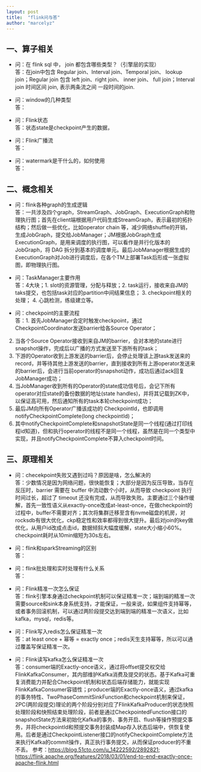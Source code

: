 ```yaml
---
layout: post
title:  "flink问与答"
author: "marcelyz"
---
```


## 一、算子相关
- 问：在 flink sql 中， join 都包含哪些类型？（引擎层的实现）<br/>
答：在join中包含 Regular join、Interval join、Temporal join、 lookup join；Regular join 包含 left join、right join、 inner join、 full join；Interval join 时间区间 join, 表示两条流之间 一段时间的join.

- 问：window的几种类型<br/>
答：

- 问：Flink状态<br/>
答：状态state是checkpoint产生的数据，

- 问：Flink广播流<br/>
答：

- 问：watermark是干什么的，如何使用<br/>
答：

## 二、概念相关
- 问：flink各种graph的生成逻辑<br/>
答：一共涉及四个graph，StreamGraph、JobGraph、ExecutionGraph和物理执行图；首先在client端根据用户代码生成StreamGraph，表示最初的拓扑结构；然后做一些优化，比如operator chain 等，减少网络shuffle的开销，生成JobGraph，提交给JobManager；JM根据JobGraph生成ExecutionGraph，是用来调度的执行图，可以看作是并行化版本的 JobGraph，将 DAG 拆分到基本的调度单元。最后JobManager根据生成的ExecutionGraph对Job进行调度后，在各个TM上部署Task后形成一张虚拟图，即物理执行图。

- 问：TaskManager主要作用<br/>
答：4大块；1. slot的资源管理，分配与释放；2. task运行，接收来自JM的taks提交，也包括task对应的partition中间结果信息； 3. checkpoint相关的处理； 4. 心跳检测，练级建立等。

- 问：checkpoint的主要流程<br/>
答：1. 首先JobManager会定时触发checkpoint，通过CheckpointCoordinator发送barrier给各Source Operator；
2. 当各个Source Operator接收到来自JM的barrier，会对本地的state进行snapshot操作，完成后以广播的方式发送至下游所有的task；
3. 下游的Operator收到上游发送的barrier后，会停止处理该上游task发送来的record，并等待其他上游发送的barrier，直到接收到所有上游operator发送来的barrier后，会进行当前operator的snapshot动作，成功后通过ack回复JobManager成功；
4. 当JobManager收到所有的Operator的state成功信号后，会记下所有operator对应state的备份数据的地址(state handles)，并将其记载到ZK中，以保证高可用，然后通知所有的task本轮checkpoint成功；
5. 最后JM向所有Operator广播该成功的 CheckpointId，也即调用notifyCheckpointComplete(long checkpointId)；
6. 其中notifyCheckpointComplete和snapshotState是同一个线程(通过打印线程id知道)，但和执行operator的线程不是同一个线程，虽然是在同一个类型中实现，并且notifyCheckpointComplete不算入checkpoint时间。

## 三、原理相关
- 问：checekpoint失败又遇到过吗？原因是啥，怎么解决的<br/>
答：少数情况是因为网络问题，很快能恢复；大部分是因为反压导致，当存在反压时，barrier 需要在 buffer 中流动数个小时，从而导致 checkpoint 执行时间过长，超过了 timeout 还没有完成，从而导致失败。主要通过三个操作缓解，首先一致性语义从exactly-once改成at-least-once，在做checkpoint的过程中，buffer不需要对齐；其次将集群迁移至含有nvme磁盘的机房，对rocksdb有很大优化，ckp稳定性和效率都得到很大提升。最后对join的key做优化，从用户id改成点击id，数据倾斜大幅度缓解，state大小缩小60%。checkpoint耗时从10min缩短为30s左右。

- 问：flink和sparkStreaming的区别<br/>
答：

- 问：flink批处理和实时处理有什么关系<br/>
答：

- 问：Flink精准一次怎么保证<br/>
答：flink引擎本身通过checkpoint机制可以保证精准一次；端到端的精准一次需要source和sink本身系统支持，才能保证，一般来说，如果组件支持幂等，或者事务回滚机制，可以通过两阶段提交达到端到端的精准一次语义，比如kafka，mysql，redis等。

- 问：Flink写入redis怎么保证精准一次<br/>
答：at least once + 幂等 = exactly once；redis天生支持幂等，所以可以通过覆盖写保证精准一次。

- 问：Flink读写kafka怎么保证精准一次<br/>
答：consumer端的Exactly-once语义，通过将offset提交权交给FlinkKafkaConsumer，其内部维护Kafka消费及提交的状态。基于Kafka可重复消费能力并配合Checkpoint机制和状态后端存储能力，就能实现FlinkKafkaConsumer容错性；producer端的Exactly-once语义，通过kafka的事务特性、TwoPhaseCommitSinkFunction和checkpoint机制来保证，2PC(两阶段提交)理论的两个阶段分别对应了FlinkKafkaProducer的状态快照处理阶段和快照结束处理阶段，前者是通过CheckpointedFunction接口的snapshotState方法来初始化Kafka的事务、事务开启、flush等操作预提交事务，并将checkpointId和预提交事务封装成Map存入状态后端中，供恢复使用。后者是通过CheckpointListener接口的notifyCheckpointComplete方法来执行Kafka的commit操作，真正执行事务提交，从而保证producer的不重不丢。
参考：https://blog.51cto.com/u_14222592/2892821; https://flink.apache.org/features/2018/03/01/end-to-end-exactly-once-apache-flink.html